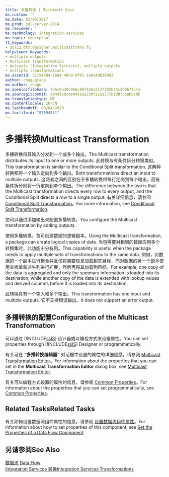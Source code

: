 ```yaml
---
title: 多播转换 | Microsoft Docs
ms.custom: ''
ms.date: 03/06/2017
ms.prod: sql-server-2014
ms.reviewer: ''
ms.technology: integration-services
ms.topic: conceptual
f1_keywords:
- sql12.dts.designer.multicasttrans.f1
helpviewer_keywords:
- multiple outputs
- Multicast transformation
- datasets [Integration Services], multiple outputs
- multiple transformations
ms.assetid: 32194784-1684-40cd-9f91-1aba4d8360d3
author: chugugrace
ms.author: chugu
ms.openlocfilehash: 7b5c0a38c966c89f426a213f302b45c390b77cfe
ms.sourcegitcommit: ad4d92dce894592a259721a1571b1d8736abacdb
ms.translationtype: MT
ms.contentlocale: zh-CN
ms.lasthandoff: 08/04/2020
ms.locfileid: "87694551"
---
```

# <a name="multicast-transformation"></a><span data-ttu-id="8ac98-102">多播转换</span><span class="sxs-lookup"><span data-stu-id="8ac98-102">Multicast Transformation</span></span>
  <span data-ttu-id="8ac98-103">多播转换将其输入分发到一个或多个输出。</span><span class="sxs-lookup"><span data-stu-id="8ac98-103">The Multicast transformation distributes its input to one or more outputs.</span></span> <span data-ttu-id="8ac98-104">此转换与有条件拆分转换类似。</span><span class="sxs-lookup"><span data-stu-id="8ac98-104">This transformation is similar to the Conditional Split transformation.</span></span> <span data-ttu-id="8ac98-105">这两种转换都将一个输入定向到多个输出。</span><span class="sxs-lookup"><span data-stu-id="8ac98-105">Both transformations direct an input to multiple outputs.</span></span> <span data-ttu-id="8ac98-106">这两者之间的区别在于多播转换将每行定向到每个输出，而有条件拆分则将一行定向到单个输出。</span><span class="sxs-lookup"><span data-stu-id="8ac98-106">The difference between the two is that the Multicast transformation directs every row to every output, and the Conditional Split directs a row to a single output.</span></span> <span data-ttu-id="8ac98-107">有关详细信息，请参阅 [Conditional Split Transformation](conditional-split-transformation.md)。</span><span class="sxs-lookup"><span data-stu-id="8ac98-107">For more information, see [Conditional Split Transformation](conditional-split-transformation.md).</span></span>  
  
 <span data-ttu-id="8ac98-108">您可以通过添加输出来配置多播转换。</span><span class="sxs-lookup"><span data-stu-id="8ac98-108">You configure the Multicast transformation by adding outputs.</span></span>  
  
 <span data-ttu-id="8ac98-109">使用多播转换，包可创建数据的逻辑副本。</span><span class="sxs-lookup"><span data-stu-id="8ac98-109">Using the Multicast transformation, a package can create logical copies of data.</span></span> <span data-ttu-id="8ac98-110">当包需要对相同的数据应用多个转换集时，此功能十分有用。</span><span class="sxs-lookup"><span data-stu-id="8ac98-110">This capability is useful when the package needs to apply multiple sets of transformations to the same data.</span></span> <span data-ttu-id="8ac98-111">例如，对数据的一个副本进行聚合并且仅将摘要信息加载到其目标，而对数据的另一个副本使用查找值和派生列进行扩展，然后再将其加载到目标。</span><span class="sxs-lookup"><span data-stu-id="8ac98-111">For example, one copy of the data is aggregated and only the summary information is loaded into its destination, while another copy of the data is extended with lookup values and derived columns before it is loaded into its destination.</span></span>  
  
 <span data-ttu-id="8ac98-112">此转换具有一个输入和多个输出。</span><span class="sxs-lookup"><span data-stu-id="8ac98-112">This transformation has one input and multiple outputs.</span></span> <span data-ttu-id="8ac98-113">它不支持错误输出。</span><span class="sxs-lookup"><span data-stu-id="8ac98-113">It does not support an error output.</span></span>  
  
## <a name="configuration-of-the-multicast-transformation"></a><span data-ttu-id="8ac98-114">多播转换的配置</span><span class="sxs-lookup"><span data-stu-id="8ac98-114">Configuration of the Multicast Transformation</span></span>  
 <span data-ttu-id="8ac98-115">可以通过 [!INCLUDE[ssIS](../../../includes/ssis-md.md)] 设计器或以编程方式来设置属性。</span><span class="sxs-lookup"><span data-stu-id="8ac98-115">You can set properties through [!INCLUDE[ssIS](../../../includes/ssis-md.md)] Designer or programmatically.</span></span>  
  
 <span data-ttu-id="8ac98-116">有关可在 **“多播转换编辑器”** 对话框中设置的属性的详细信息，请参阅 [Multicast Transformation Editor](../../multicast-transformation-editor.md)。</span><span class="sxs-lookup"><span data-stu-id="8ac98-116">For information about the properties that you can set in the **Multicast Transformation Editor** dialog box, see [Multicast Transformation Editor](../../multicast-transformation-editor.md).</span></span>  
  
 <span data-ttu-id="8ac98-117">有关可以编程方式设置的属性的信息，请参阅 [Common Properties](../../common-properties.md)。</span><span class="sxs-lookup"><span data-stu-id="8ac98-117">For information about the properties that you can set programmatically, see [Common Properties](../../common-properties.md).</span></span>  
  
## <a name="related-tasks"></a><span data-ttu-id="8ac98-118">Related Tasks</span><span class="sxs-lookup"><span data-stu-id="8ac98-118">Related Tasks</span></span>  
 <span data-ttu-id="8ac98-119">有关如何设置数据流组件属性的信息，请参阅 [设置数据流组件属性](../set-the-properties-of-a-data-flow-component.md)。</span><span class="sxs-lookup"><span data-stu-id="8ac98-119">For information about how to set properties of this component, see [Set the Properties of a Data Flow Component](../set-the-properties-of-a-data-flow-component.md).</span></span>  
  
## <a name="see-also"></a><span data-ttu-id="8ac98-120">另请参阅</span><span class="sxs-lookup"><span data-stu-id="8ac98-120">See Also</span></span>  
 <span data-ttu-id="8ac98-121">[数据流](../data-flow.md) </span><span class="sxs-lookup"><span data-stu-id="8ac98-121">[Data Flow](../data-flow.md) </span></span>  
 [<span data-ttu-id="8ac98-122">Integration Services 转换</span><span class="sxs-lookup"><span data-stu-id="8ac98-122">Integration Services Transformations</span></span>](integration-services-transformations.md)  
  
  

